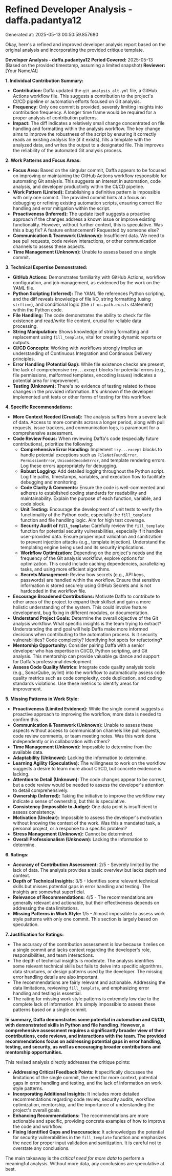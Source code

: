 # Refined Developer Analysis - daffa.padantya12
Generated at: 2025-05-13 00:50:59.857680

Okay, here's a refined and improved developer analysis report based on the original analysis and incorporating the provided critique template.

**Developer Analysis - daffa.padantya12**
**Period Covered:** 2025-05-13 (Based on the provided timestamp, assuming a limited snapshot)
**Reviewer:** [Your Name/AI]

**1. Individual Contribution Summary:**

*   **Contribution:** Daffa updated the `git_analysis_alt.yml` file, a GitHub Actions workflow file. This suggests a contribution to the project's CI/CD pipeline or automation efforts focused on Git analysis.
*   **Frequency:** Only one commit is provided, severely limiting insights into contribution frequency. A longer time frame would be required for a proper analysis of contribution patterns.
*   **Impact:** The diff indicates a relatively small change concentrated on file handling and formatting within the analysis workflow. The key change aims to improve the robustness of the script by ensuring it correctly reads an existing analysis file (if it exists), fills a template with the analyzed data, and writes the output to a designated file.  This improves the reliability of the automated Git analysis process.

**2. Work Patterns and Focus Areas:**

*   **Focus Area:** Based on the singular commit, Daffa appears to be focused on improving or maintaining the GitHub Actions workflow responsible for automating Git analysis. This suggests an interest in automation, code analysis, and developer productivity within the CI/CD pipeline.
*   **Work Pattern (Limited):** Establishing a definitive pattern is impossible with only one commit. The provided commit hints at a focus on debugging or refining existing automation scripts, ensuring correct file handling and error mitigation within the script.
*   **Proactiveness (Inferred):**  The update itself suggests a proactive approach if the changes address a known issue or improve existing functionality.  However, without further context, this is speculative.  Was this a bug fix? A feature enhancement? Requested by someone else?
*   **Communication & Teamwork (Unknown):** Insufficient data. We need to see pull requests, code review interactions, or other communication channels to assess these aspects.
*   **Time Management (Unknown):** Unable to assess based on a single commit.

**3. Technical Expertise Demonstrated:**

*   **GitHub Actions:** Demonstrates familiarity with GitHub Actions, workflow configuration, and job management, as evidenced by the work on the YAML file.
*   **Python Scripting (Inferred):** The YAML file references Python scripting, and the diff reveals knowledge of file I/O, string formatting (using `strftime`), and conditional logic (the `if os.path.exists` statement) within the Python code.
*   **File Handling:** The code demonstrates the ability to check for file existence and read/write file content, crucial for reliable data processing.
*   **String Manipulation:** Shows knowledge of string formatting and replacement using `fill_template`, vital for creating dynamic reports or outputs.
*   **CI/CD Concepts:** Working with workflows strongly implies an understanding of Continuous Integration and Continuous Delivery principles.
*   **Error Handling (Potential Gap):**  While file existence checks are present, the lack of comprehensive `try...except` blocks for potential errors (e.g., file permissions, malformed templates, encoding issues) indicates a potential area for improvement.
*   **Testing (Unknown):**  There's no evidence of testing related to these changes in the provided information. It's unknown if the developer implemented unit tests or other forms of testing for this workflow.

**4. Specific Recommendations:**

*   **More Context Needed (Crucial):**  The analysis suffers from a severe lack of data.  Access to more commits across a longer period, along with pull requests, issue trackers, and communication logs, is paramount for a comprehensive assessment.
*   **Code Review Focus:** When reviewing Daffa's code (especially future contributions), prioritize the following:
    *   **Comprehensive Error Handling:**  Implement `try...except` blocks to handle potential exceptions such as `FileNotFoundError`, `PermissionError`, `UnicodeDecodeError`, and template rendering errors.  Log these errors appropriately for debugging.
    *   **Robust Logging:**  Add detailed logging throughout the Python script. Log file paths, timestamps, variables, and execution flow to facilitate debugging and monitoring.
    *   **Code Clarity & Comments:** Ensure the code is well-commented and adheres to established coding standards for readability and maintainability.  Explain the purpose of each function, variable, and code block.
    *   **Unit Testing:**  Encourage the development of unit tests to verify the functionality of the Python code, especially the `fill_template` function and file handling logic.  Aim for high test coverage.
    *   **Security Audit of `fill_template`:** Carefully review the `fill_template` function for potential security vulnerabilities, especially if it handles user-provided data. Ensure proper input validation and sanitization to prevent injection attacks (e.g., template injection).  Understand the templating engine being used and its security implications.
    *   **Workflow Optimization:**  Depending on the project's needs and the frequency of the Git analysis workflow, explore options for optimization. This could include caching dependencies, parallelizing tasks, and using more efficient algorithms.
    *   **Secrets Management:** Review how secrets (e.g., API keys, passwords) are handled within the workflow. Ensure that sensitive information is stored securely using GitHub Secrets and is not hardcoded in the workflow file.
*   **Encourage Broadened Contributions:**  Motivate Daffa to contribute to other areas of the project to expand their skillset and gain a more holistic understanding of the system.  This could involve feature development, bug fixing in different modules, or documentation.
*   **Understand Project Goals:** Determine the overall objective of the Git analysis workflow. What specific insights is the team trying to extract? Understanding the end goal will help Daffa make more informed decisions when contributing to the automation process. Is it security vulnerabilities? Code complexity? Identifying hot spots for refactoring?
*   **Mentorship Opportunity:** Consider pairing Daffa with a senior developer who has expertise in CI/CD, Python scripting, and Git analysis. This mentorship can provide valuable guidance and support for Daffa's professional development.
*   **Assess Code Quality Metrics:** Integrate code quality analysis tools (e.g., SonarQube, pylint) into the workflow to automatically assess code quality metrics such as code complexity, code duplication, and coding standards violations.  Use these metrics to identify areas for improvement.

**5. Missing Patterns in Work Style:**

*   **Proactiveness (Limited Evidence):** While the single commit suggests a proactive approach to improving the workflow, more data is needed to confirm this.
*   **Communication & Teamwork (Unknown):**  Unable to assess these aspects without access to communication channels like pull requests, code review comments, or team meeting notes.  Was this work done independently or in collaboration with others?
*   **Time Management (Unknown):** Impossible to determine from the available data.
*   **Adaptability (Unknown):** Lacking the information to determine.
*   **Learning Agility (Speculative):** The willingness to work on the workflow suggests a desire to learn more about CI/CD, but concrete evidence is lacking.
*   **Attention to Detail (Unknown):** The code changes appear to be correct, but a code review would be needed to assess the developer's attention to detail comprehensively.
*   **Ownership (Inferred):**  Taking the initiative to improve the workflow may indicate a sense of ownership, but this is speculative.
*   **Consistency (Impossible to Judge):**  One data point is insufficient to assess consistency.
*   **Motivation (Unclear):**  Impossible to assess the developer's motivation without knowing the context of the work. Was this a mandated task, a personal project, or a response to a specific problem?
*   **Stress Management (Unknown):** Cannot be determined.
*   **Overall Professionalism (Unknown):**  Lacking the information to determine.

**6. Ratings:**

*   **Accuracy of Contribution Assessment:** 2/5 - Severely limited by the lack of data. The analysis provides a basic overview but lacks depth and context.
*   **Depth of Technical Insights:** 3/5 - Identifies some relevant technical skills but misses potential gaps in error handling and testing. The insights are somewhat superficial.
*   **Relevance of Recommendations:** 4/5 - The recommendations are generally relevant and actionable, but their effectiveness depends on addressing the data limitations.
*   **Missing Patterns in Work Style:** 1/5 - Almost impossible to assess work style patterns with only one commit.  This section is largely based on speculation.

**7. Justification for Ratings:**

*   The accuracy of the contribution assessment is low because it relies on a single commit and lacks context regarding the developer's role, responsibilities, and team interactions.
*   The depth of technical insights is moderate. The analysis identifies some relevant technical skills but fails to delve into specific algorithms, data structures, or design patterns used by the developer. The missing error handling details are also important.
*   The recommendations are fairly relevant and actionable. Addressing the data limitations, reviewing `fill_template`, and emphasizing error handling and testing is essential.
*   The rating for missing work style patterns is extremely low due to the complete lack of information. It's simply impossible to assess these patterns based on a single commit.

**In summary, Daffa demonstrates some potential in automation and CI/CD, with demonstrated skills in Python and file handling. However, a comprehensive assessment requires a significantly broader view of their contributions, code reviews, and interactions with the team. The provided recommendations focus on addressing potential gaps in error handling, testing, and security, as well as encouraging broader contributions and mentorship opportunities.**

This revised analysis directly addresses the critique points:

*   **Addressing Critical Feedback Points:** It specifically discusses the limitations of the single commit, the need for more context, potential gaps in error handling and testing, and the lack of information on work style patterns.
*   **Incorporating Additional Insights:** It includes more detailed recommendations regarding code review, security audits, workflow optimization, mentorship, and the importance of understanding the project's overall goals.
*   **Enhancing Recommendations:** The recommendations are more actionable and specific, providing concrete examples of how to improve the code and workflow.
*   **Fixing Identified Gaps and Inaccuracies:** It acknowledges the potential for security vulnerabilities in the `fill_template` function and emphasizes the need for proper input validation and sanitization. It is careful not to overstate any conclusions.

The main takeaway is the *critical need for more data* to perform a meaningful analysis. Without more data, any conclusions are speculative at best.
